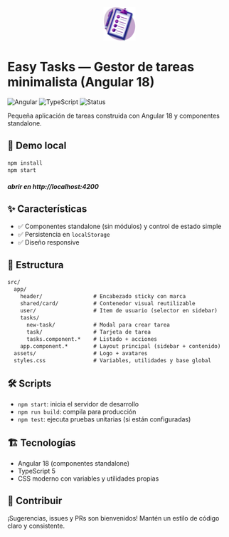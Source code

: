 <p align="center">
  <img src="src/assets/listado-tareas-logo.png" alt="Easy Tasks" width="72" />
</p>

# Easy Tasks — Gestor de tareas minimalista (Angular 18)

![Angular](https://img.shields.io/badge/Angular-18-EA3323?logo=angular&logoColor=white)
![TypeScript](https://img.shields.io/badge/TypeScript-5.x-3178C6?logo=typescript&logoColor=white)
![Status](https://img.shields.io/badge/estado-en%20desarrollo-4f8cff)

Pequeña aplicación de tareas construida con Angular 18 y componentes standalone.

## 🚀 Demo local

```bash
npm install
npm start
```

##### abrir en http://localhost:4200

## ✨ Características

- ✅ Componentes standalone (sin módulos) y control de estado simple
- ✅ Persistencia en `localStorage`
- ✅ Diseño responsive

## 🧩 Estructura

```text
src/
  app/
    header/                # Encabezado sticky con marca
    shared/card/           # Contenedor visual reutilizable
    user/                  # Item de usuario (selector en sidebar)
    tasks/
      new-task/            # Modal para crear tarea
      task/                # Tarjeta de tarea
      tasks.component.*    # Listado + acciones
    app.component.*        # Layout principal (sidebar + contenido)
  assets/                  # Logo + avatares
  styles.css               # Variables, utilidades y base global
```

## 🛠️ Scripts

- `npm start`: inicia el servidor de desarrollo
- `npm run build`: compila para producción
- `npm test`: ejecuta pruebas unitarias (si están configuradas)

## 🏗️ Tecnologías

- Angular 18 (componentes standalone)
- TypeScript 5
- CSS moderno con variables y utilidades propias

## 🤝 Contribuir

¡Sugerencias, issues y PRs son bienvenidos! Mantén un estilo de código claro y consistente.
